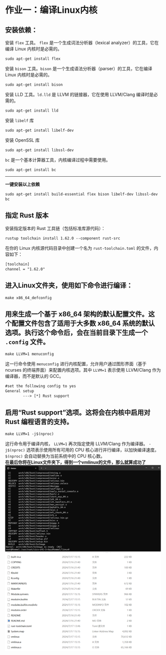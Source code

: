 # 作业一：编译Linux内核   
## 安装依赖：   
安装 `flex` 工具。 `flex` 是一个生成词法分析器（lexical analyzer）的工具，它在编译 Linux 内核时是必需的。   
```
sudo apt-get install flex
```
安装 `bison` 工具。`bison` 是一个生成语法分析器（parser）的工具，它在编译 Linux 内核时是必需的。   
```
sudo apt-get install bison
```
安装 LLD 工具。`ld.lld` 是 LLVM 的链接器，它在使用 LLVM/Clang 编译时是必需的。   
```
sudo apt-get install lld
```
安装  `libelf` 库   
```
sudo apt-get install libelf-dev

```
安装 OpenSSL 库   
```
sudo apt-get install libssl-dev
```
`bc` 是一个基本计算器工具，内核编译过程中需要使用。   
```
sudo apt-get install bc
```
 --- 
**一键安装以上依赖**   
```
sudo apt-get install build-essential flex bison libelf-dev libssl-dev bc
```
## 指定 Rust 版本   
安装指定版本的 Rust 工具链（包括标准库源代码）：   
```
rustup toolchain install 1.62.0 --component rust-src

```
在你的 Linux 内核源代码目录中创建一个名为 `rust-toolchain.toml` 的文件，内容如下：   
```
[toolchain]
channel = "1.62.0"

```
## 进入Linux文件夹，使用如下命令进行编译：   
```
make x86_64_defconfig
```
用来生成一个基于 x86\_64 架构的默认配置文件。这个配置文件包含了适用于大多数 x86\_64 系统的默认选项。执行这个命令后，会在当前目录下生成一个 `.config` 文件。   
 --- 
```
make LLVM=1 menuconfig
```
这一行命令使用 `menuconfig` 进行内核配置，允许用户通过图形界面（基于 ncurses 的终端界面）来配置内核选项。其中 `LLVM=1` 表示使用 LLVM/Clang 作为编译器，而不是默认的 GCC。   
```
#set the following config to yes
General setup
        ---> [*] Rust support

```
启用“Rust support”选项。这将会在内核中启用对 Rust 编程语言的支持。   
 --- 
```
make LLVM=1 -j$(nproc)
```
这行命令用于编译内核， `LLVM=1` 再次指定使用 LLVM/Clang 作为编译器。
`-j$(nproc)` 选项表示使用所有可用的 CPU 核心进行并行编译，以加快编译速度。 `$(nproc)` 会自动替换为当前系统中的 CPU 核心数。   
**在最后你将在Linux文件夹下，得到一个vmlinux的文件，那么就算成功了**   
![屏幕截图 2024-07-17 151625.png](files\ping-mu-jie-tu-2024-07-17-151625.png)    
![屏幕截图 2024-07-17 151723.png](files\ping-mu-jie-tu-2024-07-17-151723.png)    
